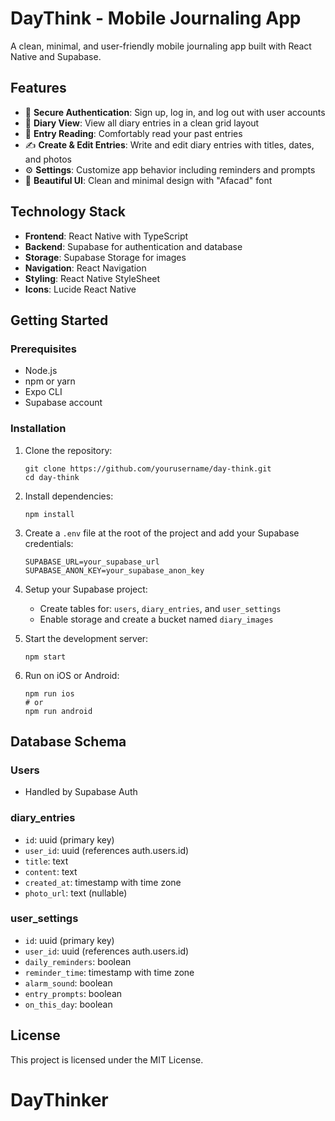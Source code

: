 # DayThink - Mobile Journaling App

A clean, minimal, and user-friendly mobile journaling app built with React Native and Supabase.

## Features

- 🔐 **Secure Authentication**: Sign up, log in, and log out with user accounts
- 📘 **Diary View**: View all diary entries in a clean grid layout
- 📖 **Entry Reading**: Comfortably read your past entries
- ✍️ **Create & Edit Entries**: Write and edit diary entries with titles, dates, and photos
- ⚙️ **Settings**: Customize app behavior including reminders and prompts
- 🎨 **Beautiful UI**: Clean and minimal design with "Afacad" font

## Technology Stack

- **Frontend**: React Native with TypeScript
- **Backend**: Supabase for authentication and database
- **Storage**: Supabase Storage for images
- **Navigation**: React Navigation
- **Styling**: React Native StyleSheet
- **Icons**: Lucide React Native

## Getting Started

### Prerequisites

- Node.js
- npm or yarn
- Expo CLI
- Supabase account

### Installation

1. Clone the repository:

   ```
   git clone https://github.com/yourusername/day-think.git
   cd day-think
   ```

2. Install dependencies:

   ```
   npm install
   ```

3. Create a `.env` file at the root of the project and add your Supabase credentials:

   ```
   SUPABASE_URL=your_supabase_url
   SUPABASE_ANON_KEY=your_supabase_anon_key
   ```

4. Setup your Supabase project:

   - Create tables for: `users`, `diary_entries`, and `user_settings`
   - Enable storage and create a bucket named `diary_images`

5. Start the development server:

   ```
   npm start
   ```

6. Run on iOS or Android:
   ```
   npm run ios
   # or
   npm run android
   ```

## Database Schema

### Users

- Handled by Supabase Auth

### diary_entries

- `id`: uuid (primary key)
- `user_id`: uuid (references auth.users.id)
- `title`: text
- `content`: text
- `created_at`: timestamp with time zone
- `photo_url`: text (nullable)

### user_settings

- `id`: uuid (primary key)
- `user_id`: uuid (references auth.users.id)
- `daily_reminders`: boolean
- `reminder_time`: timestamp with time zone
- `alarm_sound`: boolean
- `entry_prompts`: boolean
- `on_this_day`: boolean

## License

This project is licensed under the MIT License.
# DayThinker
